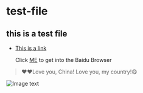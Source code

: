 # test-file
## this is a test file
* [This is a link](https://www.cnblogs.com/liugang-vip/p/6337580.html)

  Click [ME](http://baidu.com) to get into the Baidu Browser
>:heart::heart:Love you, China! Love you, my country!:yum:

![Image text](https://github.com/lee13838898707/img-fold/blob/master/Gif/YOLO.gif)
